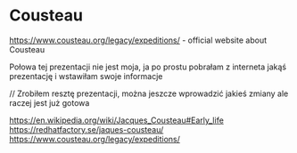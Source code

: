 # Cousteau
https://www.cousteau.org/legacy/expeditions/ - official website about Cousteau

Połowa tej prezentacji nie jest moja, ja po prostu pobrałam z interneta jakąś prezentację i wstawiłam swoje informacje

// Zrobiłem resztę prezentacji, można jeszcze wprowadzić jakieś zmiany ale raczej jest już gotowa

https://en.wikipedia.org/wiki/Jacques_Cousteau#Early_life
https://redhatfactory.se/jaques-cousteau/
https://www.cousteau.org/legacy/expeditions/
